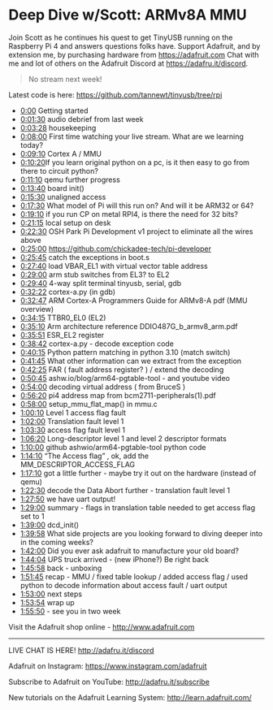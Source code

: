 # Deep Dive w/Scott: ARMv8A MMU

Join Scott as he continues his quest to get TinyUSB running on the Raspberry Pi 4 and answers questions folks have. Support Adafruit, and by extension me, by purchasing hardware from https://adafruit.com
Chat with me and lot of others on the Adafruit Discord at https://adafru.it/discord.

> No stream next week!


Latest code is here: https://github.com/tannewt/tinyusb/tree/rpi

* [0:00](https://www.youtube.com/watch?v=Cv1HEFcL4Hw&t=0) Getting started
* [0:01:30](https://www.youtube.com/watch?v=Cv1HEFcL4Hw&t=90) audio debrief from last week
* [0:03:28](https://www.youtube.com/watch?v=Cv1HEFcL4Hw&t=208) housekeeping
* [0:08:00](https://www.youtube.com/watch?v=Cv1HEFcL4Hw&t=480) First time watching your live stream. What are we learning today?
* [0:09:10](https://www.youtube.com/watch?v=Cv1HEFcL4Hw&t=550) Cortex A / MMU
* [0:10:20](https://www.youtube.com/watch?v=Cv1HEFcL4Hw&t=620) ​If you learn original python on a pc, is it then easy to go from there to circuit python?
* [0:11:10](https://www.youtube.com/watch?v=Cv1HEFcL4Hw&t=670) qemu further progress
* [0:13:40](https://www.youtube.com/watch?v=Cv1HEFcL4Hw&t=820) board init()
* [0:15:30](https://www.youtube.com/watch?v=Cv1HEFcL4Hw&t=930) unaligned access
* [0:17:30](https://www.youtube.com/watch?v=Cv1HEFcL4Hw&t=1050) What model of Pi will this run on? And will it be ARM32 or 64?
* [0:19:10](https://www.youtube.com/watch?v=Cv1HEFcL4Hw&t=1150) if you run CP on metal RPI4, is there the need for 32 bits?
* [0:21:15](https://www.youtube.com/watch?v=Cv1HEFcL4Hw&t=1275) local setup on desk
* [0:22:30](https://www.youtube.com/watch?v=Cv1HEFcL4Hw&t=1350) OSH Park Pi Development v1 project to eliminate all the wires above
* [0:25:00](https://www.youtube.com/watch?v=Cv1HEFcL4Hw&t=1500) https://github.com/chickadee-tech/pi-developer
* [0:25:45](https://www.youtube.com/watch?v=Cv1HEFcL4Hw&t=1545) catch the exceptions in boot.s
* [0:27:40](https://www.youtube.com/watch?v=Cv1HEFcL4Hw&t=1660) load VBAR_EL1 with virtual vector table address
* [0:29:00](https://www.youtube.com/watch?v=Cv1HEFcL4Hw&t=1740) arm stub switches from EL3? to EL2
* [0:29:40](https://www.youtube.com/watch?v=Cv1HEFcL4Hw&t=1780) 4-way split terminal tinyusb, serial, gdb
* [0:32:22](https://www.youtube.com/watch?v=Cv1HEFcL4Hw&t=1942) cortex-a.py (in gdb)
* [0:32:47](https://www.youtube.com/watch?v=Cv1HEFcL4Hw&t=1967) ARM Cortex-A Programmers Guide for ARMv8-A pdf (MMU overview)
* [0:34:15](https://www.youtube.com/watch?v=Cv1HEFcL4Hw&t=2055) TTBR0_EL0  (EL2)
* [0:35:10](https://www.youtube.com/watch?v=Cv1HEFcL4Hw&t=2110) Arm architecture reference DDIO487G_b_armv8_arm.pdf
* [0:35:51](https://www.youtube.com/watch?v=Cv1HEFcL4Hw&t=2151) ESR_EL2 register
* [0:38:42](https://www.youtube.com/watch?v=Cv1HEFcL4Hw&t=2322) cortex-a.py - decode exception code
* [0:40:15](https://www.youtube.com/watch?v=Cv1HEFcL4Hw&t=2415) Python pattern matching in python 3.10 (match switch)
* [0:41:45](https://www.youtube.com/watch?v=Cv1HEFcL4Hw&t=2505) What other information can we extract from the exception
* [0:42:25](https://www.youtube.com/watch?v=Cv1HEFcL4Hw&t=2545) FAR ( fault address register? ) / extend the decoding
* [0:50:45](https://www.youtube.com/watch?v=Cv1HEFcL4Hw&t=3045) ashw.io/blog/arm64-pgtable-tool - and youtube video
* [0:54:00](https://www.youtube.com/watch?v=Cv1HEFcL4Hw&t=3240) decoding virtual address ( from BruceS )
* [0:56:20](https://www.youtube.com/watch?v=Cv1HEFcL4Hw&t=3380) pi4 address map from bcm2711-peripherals(1).pdf
* [0:58:00](https://www.youtube.com/watch?v=Cv1HEFcL4Hw&t=3480) setup_mmu_flat_map() in mmu.c
* [1:00:10](https://www.youtube.com/watch?v=Cv1HEFcL4Hw&t=3610) Level 1 access flag fault
* [1:02:00](https://www.youtube.com/watch?v=Cv1HEFcL4Hw&t=3720) Translation fault level 1
* [1:03:30](https://www.youtube.com/watch?v=Cv1HEFcL4Hw&t=3810) access flag fault level 1
* [1:06:20](https://www.youtube.com/watch?v=Cv1HEFcL4Hw&t=3980) Long-descriptor level 1 and level 2 descriptor formats
* [1:10:00](https://www.youtube.com/watch?v=Cv1HEFcL4Hw&t=4200) github ashwio/arm64-pgtable-tool    python code
* [1:14:10](https://www.youtube.com/watch?v=Cv1HEFcL4Hw&t=4450) “The Access flag” , ok, add the MM_DESCRIPTOR_ACCESS_FLAG
* [1:17:10](https://www.youtube.com/watch?v=Cv1HEFcL4Hw&t=4630) got a little further - maybe try it out on the hardware (instead of qemu)
* [1:22:30](https://www.youtube.com/watch?v=Cv1HEFcL4Hw&t=4950) decode the Data Abort further - translation fault level 1
* [1:27:50](https://www.youtube.com/watch?v=Cv1HEFcL4Hw&t=5270) we have uart output!
* [1:29:00](https://www.youtube.com/watch?v=Cv1HEFcL4Hw&t=5340) summary - flags in translation table needed to get access flag set to 1
* [1:39:00](https://www.youtube.com/watch?v=Cv1HEFcL4Hw&t=5940) dcd_init()
* [1:39:58](https://www.youtube.com/watch?v=Cv1HEFcL4Hw&t=5998) What side projects are you looking forward to diving deeper into in the coming weeks?
* [1:42:00](https://www.youtube.com/watch?v=Cv1HEFcL4Hw&t=6120) Did you ever ask adafruit to manufacture your old board?
* [1:44:04](https://www.youtube.com/watch?v=Cv1HEFcL4Hw&t=6244) UPS truck arrived - (new iPhone?) Be right back
* [1:45:58](https://www.youtube.com/watch?v=Cv1HEFcL4Hw&t=6358) back - unboxing
* [1:51:45](https://www.youtube.com/watch?v=Cv1HEFcL4Hw&t=6705) recap - MMU / fixed table lookup / added access flag / used python to decode information about access fault / uart output
* [1:53:00](https://www.youtube.com/watch?v=Cv1HEFcL4Hw&t=6780) next steps
* [1:53:54](https://www.youtube.com/watch?v=Cv1HEFcL4Hw&t=6834) wrap up
* [1:55:50](https://www.youtube.com/watch?v=Cv1HEFcL4Hw&t=6950) - see you in two week

Visit the Adafruit shop online - http://www.adafruit.com

-----------------------------------------
LIVE CHAT IS HERE! http://adafru.it/discord

Adafruit on Instagram: https://www.instagram.com/adafruit

Subscribe to Adafruit on YouTube: http://adafru.it/subscribe

New tutorials on the Adafruit Learning System: http://learn.adafruit.com/
